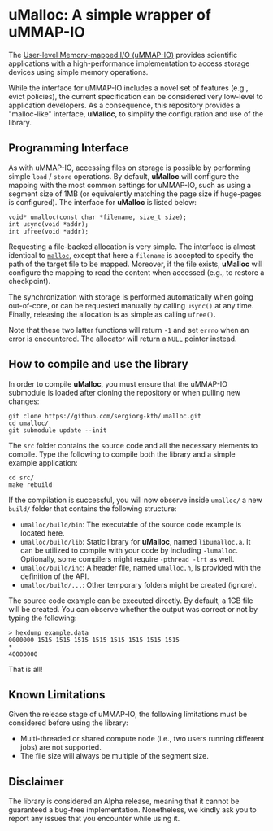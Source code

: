 # uMalloc: A simple wrapper of uMMAP-IO
The [User-level Memory-mapped I/O (uMMAP-IO)](https://github.com/sergiorg-kth/ummap-io) provides scientific applications with a high-performance implementation to access storage devices using simple memory operations.

While the interface for uMMAP-IO includes a novel set of features (e.g., evict policies), the current specification can be considered very low-level to application developers. As a consequence, this repository provides a "malloc-like" interface, **uMalloc**, to simplify the configuration and use of the library.

## Programming Interface
As with uMMAP-IO, accessing files on storage is possible by performing simple `load` / `store` operations. By default, **uMalloc** will configure the mapping with the most common settings for uMMAP-IO, such as using a segment size of 1MB (or equivalently matching the page size if huge-pages is configured). The interface for **uMalloc** is listed below:

```
void* umalloc(const char *filename, size_t size);
int usync(void *addr);
int ufree(void *addr);
```

Requesting a file-backed allocation is very simple. The interface is almost identical to [`malloc`](http://man7.org/linux/man-pages/man3/malloc.3.html), except that here a `filename` is accepted to specify the path of the target file to be mapped. Moreover, if the file exists, **uMalloc** will configure the mapping to read the content when accessed (e.g., to restore a checkpoint).

The synchronization with storage is performed automatically when going out-of-core, or can be requested manually by calling `usync()` at any time. Finally, releasing the allocation is as simple as calling `ufree()`.

Note that these two latter functions will return `-1` and set `errno` when an error is encountered. The allocator will return a `NULL` pointer instead.


## How to compile and use the library
In order to compile **uMalloc**, you must ensure that the uMMAP-IO submodule is loaded after cloning the repository or when pulling new changes:

```
git clone https://github.com/sergiorg-kth/umalloc.git
cd umalloc/
git submodule update --init
```

The `src` folder contains the source code and all the necessary elements to compile. Type the following to compile both the library and a simple example application:

```
cd src/
make rebuild
```

If the compilation is successful, you will now observe inside `umalloc/` a new `build/` folder that contains the following structure:

- `umalloc/build/bin`: The executable of the source code example is located here.
- `umalloc/build/lib`: Static library for **uMalloc**, named `libumalloc.a`. It can be utilized to compile with your code by including `-lumalloc`. Optionally, some compilers might require `-pthread -lrt` as well.
- `umalloc/build/inc`: A header file, named `umalloc.h`, is provided with the definition of the API.
- `umalloc/build/...`: Other temporary folders might be created (ignore).

The source code example can be executed directly. By default, a 1GB file will be created. You can observe whether the output was correct or not by typing the following:

```
> hexdump example.data
0000000 1515 1515 1515 1515 1515 1515 1515 1515
*
40000000
```

That is all!

## Known Limitations
Given the release stage of uMMAP-IO, the following limitations must be considered before using the library:

- Multi-threaded or shared compute node (i.e., two users running different jobs) are not supported.
- The file size will always be multiple of the segment size.

## Disclaimer
The library is considered an Alpha release, meaning that it cannot be guaranteed a bug-free implementation. Nonetheless, we kindly ask you to report any issues that you encounter while using it.
